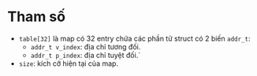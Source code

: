 # Tham số
- `table[32]` là map có 32 entry chứa các phần tử struct có 2 biến `addr_t`:
	- `addr_t v_index`: địa chỉ tương đối.
	- `addr_t p_index`: địa chỉ tuyệt đối.`
- `size`: kích cỡ hiện tại của map.